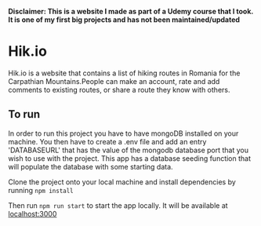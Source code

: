 **Disclaimer: This is a website I made as part of a Udemy course that I took. It is one of my first big projects and has not been maintained/updated**

# Hik.io

Hik.io is a website that contains a list of hiking routes in Romania for the Carpathian Mountains.People can make an account, rate and add comments to existing routes, or share a route they know with others.

## To run

In order to run this project you have to have mongoDB installed on your machine. You then have to create a .env file and add an entry 'DATABASEURL' that has the value of the mongodb database port that you wish to use with the project. This app has a database seeding function that will populate the database with some starting data.

Clone the project onto your local machine and install dependencies by running `npm install`

Then run `npm run start` to start the app locally. It will be available at [localhost:3000](http://localhost:3000)

